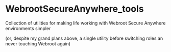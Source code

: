 # WebrootSecureAnywhere_tools
Collection of utilities for making life working with Webroot Secure Anywhere environments simpler

(or, despite my grand plans above, a single utility before switching roles an never touching Webroot again)
